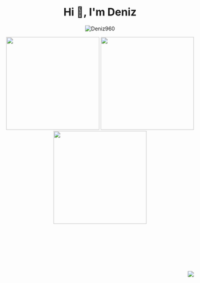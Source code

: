 <h1 align="center">Hi 👋, I'm Deniz</h1>
<p align="center"><img src="https://komarev.com/ghpvc/?username=crookameron&label=Profile%20views&color=6161ff&style=flat" alt="Deniz960"/></p> 



 <p align="center">
  <img width="250" src="https://i.pinimg.com/originals/bd/c5/d5/bdc5d5efef0626dd676f81cc1f7d1fe9.gif">
  <img width="250" src="https://64.media.tumblr.com/842dbdb12642764e2db1e68abe2767e1/e49e15e0a45729cd-ef/s250x400/d1b2aad5f3bdc6af46f4581a3b17c07df3c3ee4a.gif">
  <img width="250" src="https://images-wixmp-ed30a86b8c4ca887773594c2.wixmp.com/f/ae0392d7-3c7c-450e-875a-2134de6dbf59/dawicq3-d15f7e95-fc88-4f5a-b823-d9a69d5c966a.gif?token=eyJ0eXAiOiJKV1QiLCJhbGciOiJIUzI1NiJ9.eyJzdWIiOiJ1cm46YXBwOjdlMGQxODg5ODIyNjQzNzNhNWYwZDQxNWVhMGQyNmUwIiwiaXNzIjoidXJuOmFwcDo3ZTBkMTg4OTgyMjY0MzczYTVmMGQ0MTVlYTBkMjZlMCIsIm9iaiI6W1t7InBhdGgiOiJcL2ZcL2FlMDM5MmQ3LTNjN2MtNDUwZS04NzVhLTIxMzRkZTZkYmY1OVwvZGF3aWNxMy1kMTVmN2U5NS1mYzg4LTRmNWEtYjgyMy1kOWE2OWQ1Yzk2NmEuZ2lmIn1dXSwiYXVkIjpbInVybjpzZXJ2aWNlOmZpbGUuZG93bmxvYWQiXX0.R9kP2rAWvwdF5AOGWhiUyahnQoAtlMmve1nwSxUWAag">
 </p>
 

<br> 
<br> 





<!--
<div>
<p><img align="center" src="https://github-readme-stats.vercel.app/api?username=crookameron&show_icons=true&theme=react&hide_border=true&locale=en" alt="crookameron" /></p>
-->
<!--
<p><img align="left" src="https://github-readme-stats.vercel.app/api/top-langs?username=crookameron&show_icons=true&theme=react&hide_border=true&locale=en&layout=compact" alt="crookameron" /></p>
</div>
-->


<br> <br> <br> 




<img align="right" src="https://i.imgur.com/4ru2xIY.gif">


